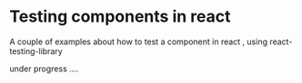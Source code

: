 # Testing components in react 

A couple of examples about how to test a component in react , using react-testing-library

under progress ....
